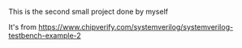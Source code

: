 This is the second small project done by myself

It's from https://www.chipverify.com/systemverilog/systemverilog-testbench-example-2
